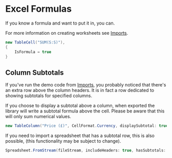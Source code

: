 # Excel Formulas

If you know a formula and want to put it in, you can.

For more information on creating worksheets see [Imports](./Imports.md).

```csharp
new TableCell("SUM(S:S)"),
{
    IsFormula = true
}
```

## Column Subtotals

If you've run the demo code from [Imports](./Imports.md), you probably noticed that there's an extra row above the column headers.
It is in fact a row dedicated to showing subtotals for specified columns.

If you choose to display a subtotal above a column, when exported the library will write a subtotal formula above the cell.
Please be aware that this will only sum numerical values.

```csharp
new TableColumn("Price (£)", CellFormat.Currency, displaySubtotal: true),
```

If you need to import a spreadsheet that has a subtotal row, this is also possible,
(this functionality may be subject to change).

```csharp
Spreadsheet.FromStream(fileStream, includeHeaders: true, hasSubtotals: true);
```